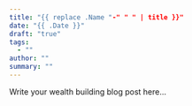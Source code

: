 ```yaml
---
title: "{{ replace .Name "-" " " | title }}"
date: "{{ .Date }}"
draft: "true"
tags:
  - ""
author: ""
summary: ""
---
```


Write your wealth building blog post here...